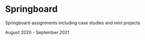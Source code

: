 # Springboard

Springboard assignments including case studies and mini projects

August 2020 - September 2021
